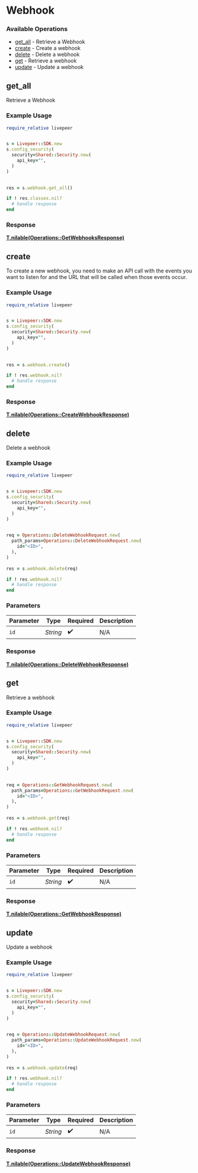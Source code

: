 # Webhook


### Available Operations

* [get_all](#get_all) - Retrieve a Webhook
* [create](#create) - Create a webhook
* [delete](#delete) - Delete a webhook
* [get](#get) - Retrieve a webhook
* [update](#update) - Update a webhook

## get_all

Retrieve a Webhook

### Example Usage

```ruby
require_relative livepeer


s = Livepeer::SDK.new
s.config_security(
  security=Shared::Security.new(
    api_key="",
  )
)

    
res = s.webhook.get_all()

if ! res.classes.nil?
  # handle response
end

```


### Response

**[T.nilable(Operations::GetWebhooksResponse)](../../models/operations/getwebhooksresponse.md)**


## create

To create a new webhook, you need to make an API call with the events you want to listen for and the URL that will be called when those events occur.


### Example Usage

```ruby
require_relative livepeer


s = Livepeer::SDK.new
s.config_security(
  security=Shared::Security.new(
    api_key="",
  )
)

    
res = s.webhook.create()

if ! res.webhook.nil?
  # handle response
end

```


### Response

**[T.nilable(Operations::CreateWebhookResponse)](../../models/operations/createwebhookresponse.md)**


## delete

Delete a webhook

### Example Usage

```ruby
require_relative livepeer


s = Livepeer::SDK.new
s.config_security(
  security=Shared::Security.new(
    api_key="",
  )
)

   
req = Operations::DeleteWebhookRequest.new(
  path_params=Operations::DeleteWebhookRequest.new(
    id="<ID>",
  ),
)
    
res = s.webhook.delete(req)

if ! res.webhook.nil?
  # handle response
end

```

### Parameters

| Parameter          | Type               | Required           | Description        |
| ------------------ | ------------------ | ------------------ | ------------------ |
| `id`               | *String*           | :heavy_check_mark: | N/A                |


### Response

**[T.nilable(Operations::DeleteWebhookResponse)](../../models/operations/deletewebhookresponse.md)**


## get

Retrieve a webhook

### Example Usage

```ruby
require_relative livepeer


s = Livepeer::SDK.new
s.config_security(
  security=Shared::Security.new(
    api_key="",
  )
)

   
req = Operations::GetWebhookRequest.new(
  path_params=Operations::GetWebhookRequest.new(
    id="<ID>",
  ),
)
    
res = s.webhook.get(req)

if ! res.webhook.nil?
  # handle response
end

```

### Parameters

| Parameter          | Type               | Required           | Description        |
| ------------------ | ------------------ | ------------------ | ------------------ |
| `id`               | *String*           | :heavy_check_mark: | N/A                |


### Response

**[T.nilable(Operations::GetWebhookResponse)](../../models/operations/getwebhookresponse.md)**


## update

Update a webhook

### Example Usage

```ruby
require_relative livepeer


s = Livepeer::SDK.new
s.config_security(
  security=Shared::Security.new(
    api_key="",
  )
)

   
req = Operations::UpdateWebhookRequest.new(
  path_params=Operations::UpdateWebhookRequest.new(
    id="<ID>",
  ),
)
    
res = s.webhook.update(req)

if ! res.webhook.nil?
  # handle response
end

```

### Parameters

| Parameter          | Type               | Required           | Description        |
| ------------------ | ------------------ | ------------------ | ------------------ |
| `id`               | *String*           | :heavy_check_mark: | N/A                |


### Response

**[T.nilable(Operations::UpdateWebhookResponse)](../../models/operations/updatewebhookresponse.md)**

